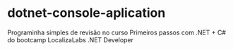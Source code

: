 # dotnet-console-aplication
 Programinha simples de revisão no curso Primeiros passos com .NET + C# do bootcamp  LocalizaLabs .NET Developer
